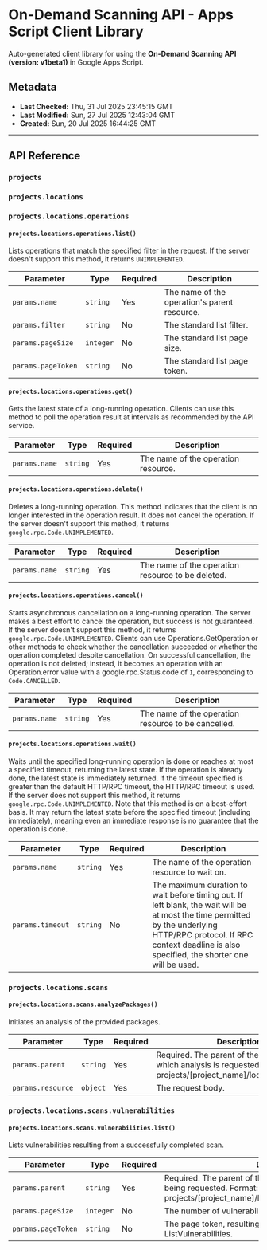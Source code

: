 # On-Demand Scanning API - Apps Script Client Library

Auto-generated client library for using the **On-Demand Scanning API (version: v1beta1)** in Google Apps Script.

## Metadata

- **Last Checked:** Thu, 31 Jul 2025 23:45:15 GMT
- **Last Modified:** Sun, 27 Jul 2025 12:43:04 GMT
- **Created:** Sun, 20 Jul 2025 16:44:25 GMT



---

## API Reference

### `projects`

### `projects.locations`

### `projects.locations.operations`

#### `projects.locations.operations.list()`

Lists operations that match the specified filter in the request. If the server doesn't support this method, it returns `UNIMPLEMENTED`.

| Parameter | Type | Required | Description |
|---|---|---|---|
| `params.name` | `string` | Yes | The name of the operation's parent resource. |
| `params.filter` | `string` | No | The standard list filter. |
| `params.pageSize` | `integer` | No | The standard list page size. |
| `params.pageToken` | `string` | No | The standard list page token. |

#### `projects.locations.operations.get()`

Gets the latest state of a long-running operation. Clients can use this method to poll the operation result at intervals as recommended by the API service.

| Parameter | Type | Required | Description |
|---|---|---|---|
| `params.name` | `string` | Yes | The name of the operation resource. |

#### `projects.locations.operations.delete()`

Deletes a long-running operation. This method indicates that the client is no longer interested in the operation result. It does not cancel the operation. If the server doesn't support this method, it returns `google.rpc.Code.UNIMPLEMENTED`.

| Parameter | Type | Required | Description |
|---|---|---|---|
| `params.name` | `string` | Yes | The name of the operation resource to be deleted. |

#### `projects.locations.operations.cancel()`

Starts asynchronous cancellation on a long-running operation. The server makes a best effort to cancel the operation, but success is not guaranteed. If the server doesn't support this method, it returns `google.rpc.Code.UNIMPLEMENTED`. Clients can use Operations.GetOperation or other methods to check whether the cancellation succeeded or whether the operation completed despite cancellation. On successful cancellation, the operation is not deleted; instead, it becomes an operation with an Operation.error value with a google.rpc.Status.code of `1`, corresponding to `Code.CANCELLED`.

| Parameter | Type | Required | Description |
|---|---|---|---|
| `params.name` | `string` | Yes | The name of the operation resource to be cancelled. |

#### `projects.locations.operations.wait()`

Waits until the specified long-running operation is done or reaches at most a specified timeout, returning the latest state. If the operation is already done, the latest state is immediately returned. If the timeout specified is greater than the default HTTP/RPC timeout, the HTTP/RPC timeout is used. If the server does not support this method, it returns `google.rpc.Code.UNIMPLEMENTED`. Note that this method is on a best-effort basis. It may return the latest state before the specified timeout (including immediately), meaning even an immediate response is no guarantee that the operation is done.

| Parameter | Type | Required | Description |
|---|---|---|---|
| `params.name` | `string` | Yes | The name of the operation resource to wait on. |
| `params.timeout` | `string` | No | The maximum duration to wait before timing out. If left blank, the wait will be at most the time permitted by the underlying HTTP/RPC protocol. If RPC context deadline is also specified, the shorter one will be used. |

### `projects.locations.scans`

#### `projects.locations.scans.analyzePackages()`

Initiates an analysis of the provided packages.

| Parameter | Type | Required | Description |
|---|---|---|---|
| `params.parent` | `string` | Yes | Required. The parent of the resource for which analysis is requested. Format: projects/[project_name]/locations/[location] |
| `params.resource` | `object` | Yes | The request body. |

### `projects.locations.scans.vulnerabilities`

#### `projects.locations.scans.vulnerabilities.list()`

Lists vulnerabilities resulting from a successfully completed scan.

| Parameter | Type | Required | Description |
|---|---|---|---|
| `params.parent` | `string` | Yes | Required. The parent of the collection of Vulnerabilities being requested. Format: projects/[project_name]/locations/[location]/scans/[scan_id] |
| `params.pageSize` | `integer` | No | The number of vulnerabilities to retrieve. |
| `params.pageToken` | `string` | No | The page token, resulting from a previous call to ListVulnerabilities. |